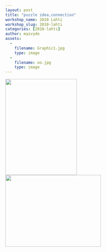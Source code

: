 ```yaml
---
layout: post
title: "puzzle idea,connection"
workshop_name: 2010 Lahti
workshop_slug: 2010-lahti
categories: [2010-lahti]
author: mazvyde 
assets:
  -
    filename: Graphic1.jpg
    type: image
  -
    filename: oo.jpg
    type: image
---
```

<a href="http://workshops.nodebox.net/2010/wp-content/uploads/Graphic1.jpg"><img src="http://workshops.nodebox.net/2010/wp-content/uploads/Graphic1-224x300.jpg" alt="" title="Graphic1" width="224" height="300" class="alignnone size-medium wp-image-409" /></a><a href="http://workshops.nodebox.net/2010/wp-content/uploads/oo.jpg"><img src="http://workshops.nodebox.net/2010/wp-content/uploads/oo-300x224.jpg" alt="" title="oo" width="300" height="224" class="alignnone size-medium wp-image-410" /></a>
